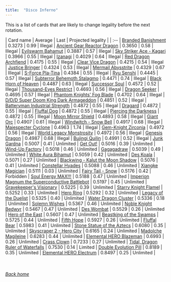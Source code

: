 ```yaml
---
title:  "Disco Inferno"
---
```


This is a list of cards that are likely to change legality before the next rotation.

| Card name | Average | Last | Projected legality |
| :-- |
[Branded Banishment](https://db.ygoprodeck.com/card/?search=Branded%20Banishment) | 0.3273 | 0.99 | Illegal |
[Ancient Gear Reactor Dragon](https://db.ygoprodeck.com/card/?search=Ancient%20Gear%20Reactor%20Dragon) | 0.3650 | 0.58 | Illegal |
[Evilswarm Bahamut](https://db.ygoprodeck.com/card/?search=Evilswarm%20Bahamut) | 0.3887 | 0.57 | Illegal |
[Sky Striker Ace - Kagari](https://db.ygoprodeck.com/card/?search=Sky%20Striker%20Ace%20-%20Kagari) | 0.3966 | 0.55 | Illegal |
[Izanagi](https://db.ygoprodeck.com/card/?search=Izanagi) | 0.4029 | 0.64 | Illegal |
[Red Dragon Archfiend](https://db.ygoprodeck.com/card/?search=Red%20Dragon%20Archfiend) | 0.4175 | 0.55 | Illegal |
[Clear Vice Dragon](https://db.ygoprodeck.com/card/?search=Clear%20Vice%20Dragon) | 0.4215 | 0.54 | Illegal |
[Justice Bringer](https://db.ygoprodeck.com/card/?search=Justice%20Bringer) | 0.4324 | 0.53 | Illegal |
[Mermail Abysstrite](https://db.ygoprodeck.com/card/?search=Mermail%20Abysstrite) | 0.4329 | 0.67 | Illegal |
[S-Force Pla-Tina](https://db.ygoprodeck.com/card/?search=S-Force%20Pla-Tina) | 0.4384 | 0.55 | Illegal |
[Ryu Senshi](https://db.ygoprodeck.com/card/?search=Ryu%20Senshi) | 0.4445 | 0.57 | Illegal |
[Subterror Behemoth Stalagmo](https://db.ygoprodeck.com/card/?search=Subterror%20Behemoth%20Stalagmo) | 0.4471 | 0.74 | Illegal |
[Black Horn of Heaven](https://db.ygoprodeck.com/card/?search=Black%20Horn%20of%20Heaven) | 0.4487 | 0.63 | Illegal |
[Successor Soul](https://db.ygoprodeck.com/card/?search=Successor%20Soul) | 0.4572 | 0.52 | Illegal |
[Thousand-Eyes Restrict](https://db.ygoprodeck.com/card/?search=Thousand-Eyes%20Restrict) | 0.4693 | 0.56 | Illegal |
[Dragon Seeker](https://db.ygoprodeck.com/card/?search=Dragon%20Seeker) | 0.4695 | 0.57 | Illegal |
[Phantom Knights' Fog Blade](https://db.ygoprodeck.com/card/?search=Phantom%20Knights'%20Fog%20Blade) | 0.4702 | 0.64 | Illegal |
[D/D/D Super Doom King Dark Armageddon](https://db.ygoprodeck.com/card/?search=D/D/D%20Super%20Doom%20King%20Dark%20Armageddon) | 0.4851 | 0.52 | Illegal |
[Batteryman Industrial Strength](https://db.ygoprodeck.com/card/?search=Batteryman%20Industrial%20Strength) | 0.4872 | 0.55 | Illegal |
[Dragard](https://db.ygoprodeck.com/card/?search=Dragard) | 0.4872 | 0.55 | Illegal |
[Fluffal Dog](https://db.ygoprodeck.com/card/?search=Fluffal%20Dog) | 0.4872 | 0.55 | Illegal |
[Piercing the Darkness](https://db.ygoprodeck.com/card/?search=Piercing%20the%20Darkness) | 0.4872 | 0.55 | Illegal |
[Moon Mirror Shield](https://db.ygoprodeck.com/card/?search=Moon%20Mirror%20Shield) | 0.4893 | 0.58 | Illegal |
[Giant Orc](https://db.ygoprodeck.com/card/?search=Giant%20Orc) | 0.4907 | 0.61 | Illegal |
[Windwitch - Snow Bell](https://db.ygoprodeck.com/card/?search=Windwitch%20-%20Snow%20Bell) | 0.4917 | 0.68 | Illegal |
[Majespecter Cyclone](https://db.ygoprodeck.com/card/?search=Majespecter%20Cyclone) | 0.4963 | 1.74 | Illegal |
[Gem-Knight Zirconia](https://db.ygoprodeck.com/card/?search=Gem-Knight%20Zirconia) | 0.4972 | 0.56 | Illegal |
[World Legacy Monstrosity](https://db.ygoprodeck.com/card/?search=World%20Legacy%20Monstrosity) | 0.4972 | 0.56 | Illegal |
[Genesis Dragon](https://db.ygoprodeck.com/card/?search=Genesis%20Dragon) | 0.4987 | 0.68 | Illegal |
[Bujingi Quilin](https://db.ygoprodeck.com/card/?search=Bujingi%20Quilin) | 0.4991 | 0.52 | Illegal |
[Junk Gardna](https://db.ygoprodeck.com/card/?search=Junk%20Gardna) | 0.5007 | 0.41 | Unlimited |
[Get Out!](https://db.ygoprodeck.com/card/?search=Get%20Out!) | 0.5016 | 0.39 | Unlimited |
[Wind-Up Factory](https://db.ygoprodeck.com/card/?search=Wind-Up%20Factory) | 0.5018 | 0.46 | Unlimited |
[Gagagadraw](https://db.ygoprodeck.com/card/?search=Gagagadraw) | 0.5039 | 0.49 | Unlimited |
[White Aura Bihamut](https://db.ygoprodeck.com/card/?search=White%20Aura%20Bihamut) | 0.5059 | 0.42 | Unlimited |
[Des Koala](https://db.ygoprodeck.com/card/?search=Des%20Koala) | 0.5071 | 0.27 | Unlimited |
[Blackwing - Kalut the Moon Shadow](https://db.ygoprodeck.com/card/?search=Blackwing%20-%20Kalut%20the%20Moon%20Shadow) | 0.5076 | 0.41 | Unlimited |
[Constellar Hyades](https://db.ygoprodeck.com/card/?search=Constellar%20Hyades) | 0.5088 | 0.46 | Unlimited |
[Xiangke Magician](https://db.ygoprodeck.com/card/?search=Xiangke%20Magician) | 0.5111 | 0.03 | Unlimited |
[Fairy Tail - Snow](https://db.ygoprodeck.com/card/?search=Fairy%20Tail%20-%20Snow) | 0.5176 | 0.42 | Forbidden |
[Soul Energy MAX!!!](https://db.ygoprodeck.com/card/?search=Soul%20Energy%20MAX!!!) | 0.5188 | 0.47 | Unlimited |
[Imperion Magnum the Superconductive Battlebot](https://db.ygoprodeck.com/card/?search=Imperion%20Magnum%20the%20Superconductive%20Battlebot) | 0.5197 | 0.45 | Unlimited |
[Gravekeeper's Visionary](https://db.ygoprodeck.com/card/?search=Gravekeeper's%20Visionary) | 0.5225 | 0.39 | Unlimited |
[Starry Knight Flamel](https://db.ygoprodeck.com/card/?search=Starry%20Knight%20Flamel) | 0.5252 | 0.33 | Unlimited |
[Hero Ring](https://db.ygoprodeck.com/card/?search=Hero%20Ring) | 0.5292 | 0.32 | Unlimited |
[Legacy of the Duelist](https://db.ygoprodeck.com/card/?search=Legacy%20of%20the%20Duelist) | 0.5325 | 0.40 | Unlimited |
[Water Dragon Cluster](https://db.ygoprodeck.com/card/?search=Water%20Dragon%20Cluster) | 0.5336 | 0.18 | Unlimited |
[Solemn Wishes](https://db.ygoprodeck.com/card/?search=Solemn%20Wishes) | 0.5367 | 0.46 | Unlimited |
[Noble Knight Bedwyr](https://db.ygoprodeck.com/card/?search=Noble%20Knight%20Bedwyr) | 0.5467 | 0.47 | Unlimited |
[Des Wombat](https://db.ygoprodeck.com/card/?search=Des%20Wombat) | 0.5529 | 0.26 | Unlimited |
[Hero of the East](https://db.ygoprodeck.com/card/?search=Hero%20of%20the%20East) | 0.5607 | 0.47 | Unlimited |
[Beastking of the Swamps](https://db.ygoprodeck.com/card/?search=Beastking%20of%20the%20Swamps) | 0.5725 | 0.44 | Unlimited |
[Fifth Hope](https://db.ygoprodeck.com/card/?search=Fifth%20Hope) | 0.5927 | 0.26 | Unlimited |
[Fluffal Bear](https://db.ygoprodeck.com/card/?search=Fluffal%20Bear) | 0.5983 | 0.41 | Unlimited |
[Stone Statue of the Aztecs](https://db.ygoprodeck.com/card/?search=Stone%20Statue%20of%20the%20Aztecs) | 0.6080 | 0.35 | Unlimited |
[Skyscraper 2 - Hero City](https://db.ygoprodeck.com/card/?search=Skyscraper%202%20-%20Hero%20City) | 0.6165 | 0.24 | Unlimited |
[Madolche Magileine](https://db.ygoprodeck.com/card/?search=Madolche%20Magileine) | 0.6283 | 0.44 | Unlimited |
[Elemental HERO Blazeman](https://db.ygoprodeck.com/card/?search=Elemental%20HERO%20Blazeman) | 0.6993 | 0.26 | Unlimited |
[Crass Clown](https://db.ygoprodeck.com/card/?search=Crass%20Clown) | 0.7233 | 0.27 | Unlimited |
[Tidal, Dragon Ruler of Waterfalls](https://db.ygoprodeck.com/card/?search=Tidal,%20Dragon%20Ruler%20of%20Waterfalls) | 0.7530 | 0.14 | Limited |
[Double Evolution Pill](https://db.ygoprodeck.com/card/?search=Double%20Evolution%20Pill) | 0.8189 | 0.35 | Unlimited |
[Elemental HERO Electrum](https://db.ygoprodeck.com/card/?search=Elemental%20HERO%20Electrum) | 0.8497 | 0.25 | Unlimited |

<br>

###### [Back home](index)